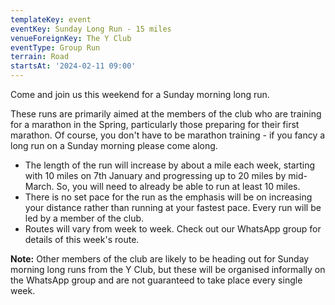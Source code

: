 ```yaml
---
templateKey: event
eventKey: Sunday Long Run - 15 miles
venueForeignKey: The Y Club
eventType: Group Run
terrain: Road
startsAt: '2024-02-11 09:00'
---
```

Come and join us this weekend for a Sunday morning long run.

These runs are primarily aimed at the members of the club who are training for a marathon in the Spring, particularly 
those preparing for their first marathon. Of course, you don't have to be marathon training - if you fancy a long run 
on a Sunday morning please come along.

- The length of the run will increase by about a mile each week, starting with 10 miles on 7th January and progressing 
    up to 20 miles by mid-March. So, you will need to already be able to run at least 10 miles.
- There is no set pace for the run as the emphasis will be on increasing your distance rather than running at your 
    fastest pace. Every run will be led by a member of the club.
- Routes will vary from week to week. Check out our WhatsApp group for details of this week's route.

**Note:** Other members of the club are likely to be heading out for Sunday morning long runs from the Y Club, but these 
will be organised informally on the WhatsApp group and are not guaranteed to take place every single week.
